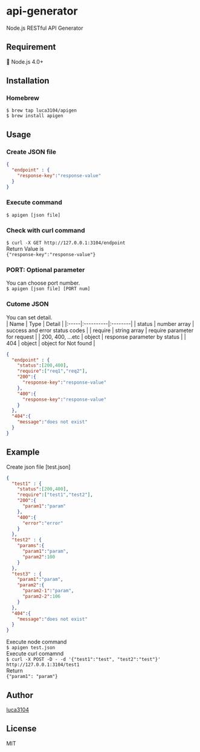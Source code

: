 # api-generator
Node.js RESTful API Generator

## Requirement
:star2: Node.js 4.0+

## Installation
### Homebrew
```
$ brew tap luca3104/apigen
$ brew install apigen
```

## Usage
### Create JSON file
```json
{
  "endpoint" : {
    "response-key":"response-value"
  }
}
```

### Execute command
`$ apigen [json file]`

### Check with curl command
`$ curl -X GET http://127.0.0.1:3104/endpoint`  
Return Value is  
`{"response-key":"response-value"}`

### PORT: Optional parameter
You can choose port number.  
`$ apigen [json file] [PORT num]`

### Cutome JSON
You can set detail.  
| Name | Type |  Detail |
|:-----|:----------|:--------|
| status   | number array | success and error status codes |
| require | string array | require parameter for request |
| 200, 400, ...etc | object | response parameter by status |
| 404 | object | object for Not found |

```json
{
  "endpoint" : {
    "status":[200,400],
    "require":["req1","req2"],
    "200":{
      "response-key":"response-value"
    },
    "400":{
      "response-key":"response-value"
    }
  },
  "404":{
    "message":"does not exist"
  }
}
```

## Example
Create json file [test.json]
```json:test.json
{
  "test1" : {
    "status":[200,400],
    "require":["test1","test2"],
    "200":{
      "param1":"param"
    },
    "400":{
      "error":"error"
    }
  },
  "test2" : {
    "params":{
      "param1":"param",
      "param2":100
    }
  },
  "test3" : {
    "param1":"param",
    "param2":{
      "param2-1":"param",
      "param2-2":106
    }
  },
  "404":{
    "message":"does not exist"
  }
}

```
Execute node command  
`$ apigen test.json`  
Execute curl comamnd  
`$ curl -X POST -D - -d '{"test1":"test", "test2":"test"}' http://127.0.0.1:3104/test1`  
Return  
`{"param1": "param"}`  

## Author
[luca3104](https://github.com/luca3104)

## License
MIT
